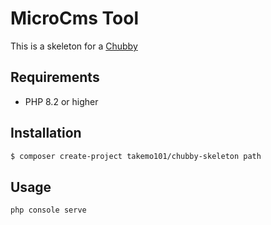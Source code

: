 # MicroCms Tool

This is a skeleton for a [Chubby](https://github.com/takemo101/chubby)

## Requirements
- PHP 8.2 or higher

## Installation

```bash
$ composer create-project takemo101/chubby-skeleton path
```

## Usage

```bash
php console serve
```
